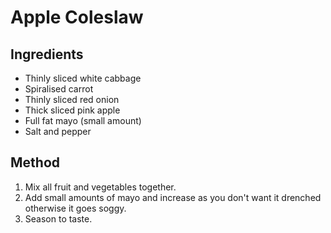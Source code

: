 
# Apple Coleslaw # 

## Ingredients ## 

- Thinly sliced white cabbage
- Spiralised carrot
- Thinly sliced red onion
- Thick sliced pink apple
- Full fat mayo (small amount)
- Salt and pepper

## Method ## 

1. Mix all fruit and vegetables together.
2. Add small amounts of mayo and increase as you don't want it drenched otherwise it goes soggy.
3. Season to taste.

